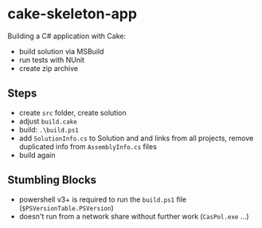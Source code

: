 # cake-skeleton-app
Building a C# application with Cake:
 * build solution via MSBuild
 * run tests with NUnit
 * create zip archive

## Steps
 * create `src` folder, create solution
 * adjust `build.cake`
 * build: `.\build.ps1`
 * add `SolutionInfo.cs` to Solution and and links from all projects, remove duplicated info from `AssemblyInfo.cs` files
 * build again

## Stumbling Blocks
 * powershell v3+ is required to run the `build.ps1` file (`$PSVersionTable.PSVersion`)
 * doesn't run from a network share without further work (`CasPol.exe` ...)
